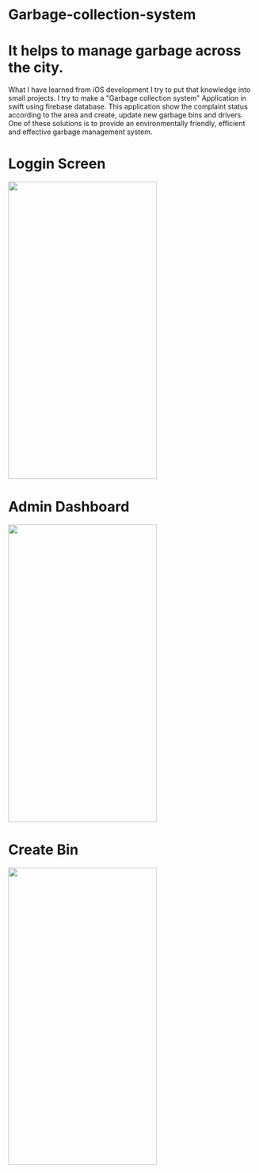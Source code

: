 # Garbage-collection-system
# It helps to manage garbage across the city.


What I have learned from iOS development I try to put that knowledge into small projects. I try to make a "Garbage collection system" Application in swift using firebase database. This application show the complaint status according to the area and create, update new garbage bins and drivers. One of these solutions is to provide an environmentally friendly, efficient and effective garbage management system.

# Loggin Screen
<img src="https://user-images.githubusercontent.com/110846816/203852087-8fa482b5-3f08-4bb0-9b3a-cb651b21f881.jpg" width="300" height="600">



# Admin Dashboard
<img src="https://user-images.githubusercontent.com/110846816/203851028-bf105ac0-4091-4a92-bb8c-2f06c4e3104b.jpg" width="300" height="600">



# Create Bin
<img src="https://user-images.githubusercontent.com/110846816/203851926-021ecc1a-4577-4201-9652-592a2f638c4c.jpg" width="300" height="600">

